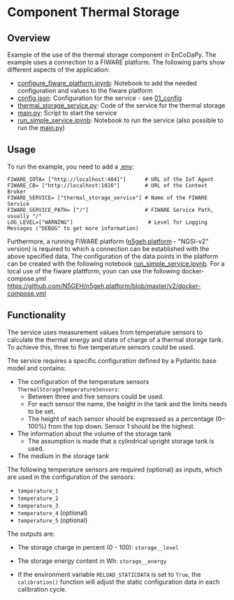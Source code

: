 # Component Thermal Storage

## Overview
Example of the use of the thermal storage component in EnCoDaPy. The example uses a connection to a FIWARE platform. The following parts show different aspects of the application:
- [configure_fiware_platform.ipynb](./configure_fiware_platform.ipynb): Notebook to add the needed configuration and values to the fiware platform
- [config.json](./config.json): Configuration for the service - see [01_config](./../01_config/)
- [thermal_storage_service.py](./example_service.py): Code of the service for the thermal storage
- [main.py](./main.py): Script to start the service
- [run_simple_service.ipynb](./run_simple_service.ipynb): Notebook to run the service (also possible to run the [main.py](./main.py))

## Usage
To run the example, you need to add a [.env](.env):
```
FIWARE_IOTA= ["http://localhost:4041"]      # URL of the IoT Agent
FIWARE_CB= ["http://localhost:1026"]        # URL of the Context Broker
FIWARE_SERVICE= ["thermal_storage_service"] # Name of the FIWARE Service
FIWARE_SERVICE_PATH= ["/"]                  # FIWARE Service Path, usually "/"
LOG_LEVEL=["WARNING"]                        # Level for Logging Messages ("DEBUG" to get more information)
```
Furthermore, a running FIWARE platform ([n5geh.platform](https://github.com/N5GEH/n5geh.platform) - "NGSI-v2" version) is required to which a connection can be established with the above specified data. The configuration of the data points in the platform can be created with the following notebook [run_simple_service.ipynb](./run_simple_service.ipynb).
For a local use of the fiware plattform, youn can use the following docker-compose.yml https://github.com/N5GEH/n5geh.platform/blob/master/v2/docker-compose.yml

## Functionality

The service uses measurement values from temperature sensors to calculate the thermal energy and state of charge of a thermal storage tank. To achieve this, three to five temperature sensors could be used.

The service requires a specific configuration defined by a Pydantic base model and contains:
- The configuration of the temperature sensors `ThermalStorageTemperatureSensors`:
    - Between three and five sensors could be used.
    - For each sensor the name, the height in the tank and the limits needs to be set.
    - The height of each sensor should be expressed as a percentage (0–100%) from the top down. Sensor 1 should be the highest.
- The information about the volume of the storage tank
    - The assumption is made that a cylindrical upright storage tank is used.
- The medium in the storage tank

The following temperature sensors are required (optional) as inputs, which are used in the configuration of the sensors:
- `temperature_1`
- `temperature_2`
- `temperature_3`
- `temperature_4` (optional)
- `temperature_5` (optional)

The outputs are:
- The storage charge in percent (0 - 100): `storage__level`
- The storage energy content in Wh: `storage__energy`

- If the environment variable `RELOAD_STATICDATA` is set to `True`, the `calibration()` function will adjust the static configuration data in each calibration cycle.